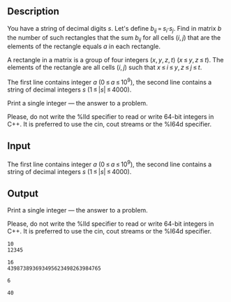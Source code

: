 ## Description

<div><p>You have a string of decimal digits <span class="tex-span"><i>s</i></span>. Let's define <span class="tex-span"><i>b</i><sub class="lower-index"><i>ij</i></sub> = <i>s</i><sub class="lower-index"><i>i</i></sub>·<i>s</i><sub class="lower-index"><i>j</i></sub></span>. Find in matrix <span class="tex-span"><i>b</i></span> the number of such rectangles that the sum <span class="tex-span"><i>b</i><sub class="lower-index"><i>ij</i></sub></span> for all cells <span class="tex-span">(<i>i</i>, <i>j</i>)</span> that are the elements of the rectangle equals <span class="tex-span"><i>a</i></span> in each rectangle.</p><p>A rectangle in a matrix is a group of four integers <span class="tex-span">(<i>x</i>, <i>y</i>, <i>z</i>, <i>t</i>)</span> <span class="tex-font-style-bf"><span class="tex-span">(<i>x</i> ≤ <i>y</i>, <i>z</i> ≤ <i>t</i>)</span></span>. The elements of the rectangle are all cells <span class="tex-span">(<i>i</i>, <i>j</i>)</span> such that <span class="tex-span"><i>x</i> ≤ <i>i</i> ≤ <i>y</i>, <i>z</i> ≤ <i>j</i> ≤ <i>t</i></span>.</p></div><div class="input-specification"><p>The first line contains integer <span class="tex-span"><i>a</i></span> (<span class="tex-span">0 ≤ <i>a</i> ≤ 10<sup class="upper-index">9</sup></span>), the second line contains a string of decimal integers <span class="tex-span"><i>s</i></span> (<span class="tex-span">1 ≤ |<i>s</i>| ≤ 4000</span>).</p></div><div class="output-specification"><p>Print a single integer — the answer to a problem.</p><p>Please, do not write the <span class="tex-font-style-tt">%lld</span> specifier to read or write 64-bit integers in С++. It is preferred to use the <span class="tex-font-style-tt">cin</span>, <span class="tex-font-style-tt">cout</span> streams or the <span class="tex-font-style-tt">%I64d</span> specifier.</p></div>

## Input

<p>The first line contains integer <span class="tex-span"><i>a</i></span> (<span class="tex-span">0 ≤ <i>a</i> ≤ 10<sup class="upper-index">9</sup></span>), the second line contains a string of decimal integers <span class="tex-span"><i>s</i></span> (<span class="tex-span">1 ≤ |<i>s</i>| ≤ 4000</span>).</p>

## Output

<p>Print a single integer — the answer to a problem.</p><p>Please, do not write the <span class="tex-font-style-tt">%lld</span> specifier to read or write 64-bit integers in С++. It is preferred to use the <span class="tex-font-style-tt">cin</span>, <span class="tex-font-style-tt">cout</span> streams or the <span class="tex-font-style-tt">%I64d</span> specifier.</p>





```input1
10
12345

```




```input2
16
439873893693495623498263984765

```




```output1
6

```




```output2
40

```


